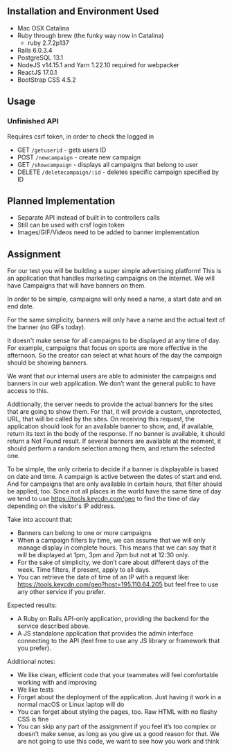## Installation and Environment Used
* Mac OSX Catalina
* Ruby through brew (the funky way now in Catalina)
  * ruby 2.7.2p137
* Rails 6.0.3.4
* PostgreSQL 13.1
* NodeJS v14.15.1 and Yarn 1.22.10 required for webpacker
* ReactJS 17.0.1
* BootStrap CSS 4.5.2

## Usage

### Unfinished API 
Requires csrf token, in order to check the logged in
* GET `/getuserid` - gets users ID
* POST `/newcampaign` - create new campaign 
* GET `/showcampaign` - displays all campaigns that belong to user
* DELETE `/deletecampaign/:id` - deletes specific campaign specified by ID

## Planned Implementation
* Separate API instead of built in to controllers calls
 * Still can be used with crsf login token 
* Images/GIF/Videos need to be added to banner implementation

## Assignment 
For our test you will be building a super simple advertising platform! This is an application that handles marketing campaigns on the internet. We will have Campaigns that will have banners on them.

In order to be simple, campaigns will only need a name, a start date and an end date.

For the same simplicity, banners will only have a name and the actual text of the banner (no GIFs today).

It doesn't make sense for all campaigns to be displayed at any time of day. For example, campaigns that focus on sports are more effective in the afternoon. So the creator can select at what hours of the day the campaign should be showing banners.

We want that our internal users are able to administer the campaigns and banners in our web application. We don’t want the general public to have access to this.

Additionally, the server needs to provide the actual banners for the sites that are going to show them. For that, it will provide a custom, unprotected, URL, that will be called by the sites. On receiving this request, the application should look for an available banner to show, and, if available, return its text in the body of the response. If no banner is available, it should return a Not Found result. If several banners are available at the moment, it should perform a random selection among them, and return the selected one.

To be simple, the only criteria to decide if a banner is displayable is based on date and time. A campaign is active between the dates of start and end. And for campaigns that are only available in certain hours, that filter should be applied, too. Since not all places in the world have the same time of day we tend to use https://tools.keycdn.com/geo to find the time of day depending on the visitor's IP address.

Take into account that:
* Banners can belong to one or more campaigns
* When a campaign filters by time, we can assume that we will only manage display in complete hours. This means that we can say that it will be displayed at 1pm, 3pm and 7pm but not at 12:30 only.
* For the sake of simplicity, we don’t care about different days of the week. Time filters, if present, apply to all days.
* You can retrieve the date of time of an IP with a request like: https://tools.keycdn.com/geo?host=195.110.64.205 but feel free to use any other service if you prefer.

Expected results:
* A Ruby on Rails API-only application, providing the backend for the service described above.
* A JS standalone application that provides the admin interface connecting to the API (feel free to use any JS library or framework that you prefer).

Additional notes:
* We like clean, efficient code that your teammates will feel comfortable working with and improving
* We like tests
* Forget about the deployment of the application. Just having it work in a normal macOS or Linux laptop will do
* You can forget about styling the pages, too. Raw HTML with no flashy CSS is fine
* You can skip any part of the assignment if you feel it’s too complex or doesn’t make sense, as long as you give us a good reason for that. We are not going to use this code, we want to see how you work and think
